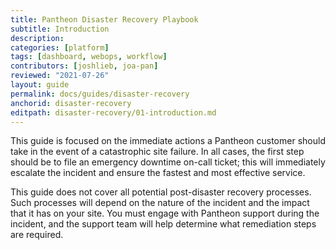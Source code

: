 ```yaml
---
title: Pantheon Disaster Recovery Playbook
subtitle: Introduction
description: 
categories: [platform]
tags: [dashboard, webops, workflow]
contributors: [joshlieb, joa-pan]
reviewed: "2021-07-26"
layout: guide
permalink: docs/guides/disaster-recovery
anchorid: disaster-recovery
editpath: disaster-recovery/01-introduction.md
---
```



This guide is focused on the immediate actions a Pantheon customer should take in the event of a catastrophic site failure. In all cases, the first step should be to file an emergency downtime on-call ticket; this will immediately escalate the incident and ensure the fastest and most effective service. 

This guide does not cover all potential post-disaster recovery processes. Such processes will depend on the nature of the incident and the impact that it has on your site. You must engage with Pantheon support during the incident, and the support team will help determine what remediation steps are required.
